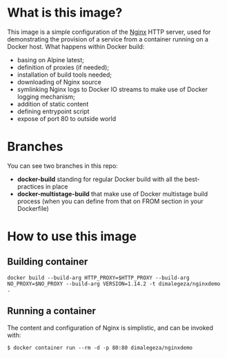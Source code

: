 # What is this image?

This image is a simple configuration of the [Nginx](https://nginx.org/en/) HTTP server, used for demonstrating the provision of a service from a container running on a Docker host.
What happens within Docker build:
* basing on Alpine latest;
* definition of proxies (if needed);
* installation of build tools needed;
* downloading of Nginx source
* symlinking Nginx logs to Docker IO streams to make use of Docker logging mechanism;
* addition of static content 
* defining entrypoint script
* expose of port 80 to outside world

# Branches
You can see two branches in this repo:
* **docker-build** standing for regular Docker build with all the best-practices in place
* **docker-multistage-build** that make use of Docker multistage build process (when you can define from that on FROM section in your Dockerfile)

# How to use this image

## Building container
```
docker build --build-arg HTTP_PROXY=$HTTP_PROXY --build-arg NO_PROXY=$NO_PROXY --build-arg VERSION=1.14.2 -t dimalegeza/nginxdemo .
```

## Running a container

The content and configuration of Nginx is simplistic, and can be invoked with:

```
$ docker container run --rm -d -p 80:80 dimalegeza/nginxdemo
```